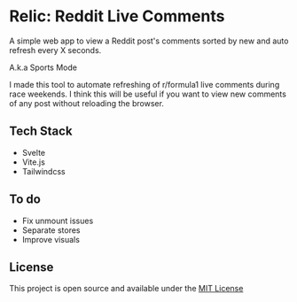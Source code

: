 # Relic: Reddit Live Comments

A simple web app to view a Reddit post's comments sorted by new and auto refresh every X seconds.

A.k.a Sports Mode

I made this tool to automate refreshing of r/formula1 live comments during race weekends. I think this will be useful if you want to view new comments of any post without reloading the browser.

## Tech Stack

- Svelte
- Vite.js
- Tailwindcss

## To do

- Fix unmount issues
- Separate stores
- Improve visuals

## License

This project is open source and available under the [MIT License](LICENSE)
